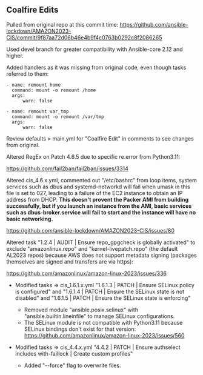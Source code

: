 ## Coalfire Edits
Pulled from original repo at this commit time:
https://github.com/ansible-lockdown/AMAZON2023-CIS/commit/9f87aa72d06b46e4b9f4c0763b0292c8f2086265

Used devel branch for greater compatibility with Ansible-core 2.12 and higher.

Added handlers as it was missing from original code, even though tasks referred to them:
```
- name: remount home
  command: mount -o remount /home
  args:
      warn: false

- name: remount var_tmp
  command: mount -o remount /var/tmp
  args:
      warn: false
```

Review defaults > main.yml for "Coalfire Edit" in comments to see changes from original.

Altered RegEx on Patch 4.6.5 due to specific re.error from Python3.11:

https://github.com/fail2ban/fail2ban/issues/3314


Altered cis_4.6.x.yml, commented out "/etc/bashrc" from loop items, system services such as dbus and systemd-networkd will fail when umask in this file is set to 027, leading to a failure of the EC2 instance to obtain an IP address from DHCP.  **This doesn't provent the Packer AMI from building successfully, but if you launch an instance from the AMI, basic services such as dbus-broker.service will fail to start and the instance will have no basic networking.**

https://github.com/ansible-lockdown/AMAZON2023-CIS/issues/80


Altered task "1.2.4 | AUDIT | Ensure repo_gpgcheck is globally activated" to exclude "amazonlinux.repo" and "kernel-livepatch.repo" (the default AL2023 repos) because AWS does not support metadata signing (packages themselves are signed and transfers are via https):

https://github.com/amazonlinux/amazon-linux-2023/issues/336

- Modified tasks => cis_1.6.1.x.yml "1.6.1.3 | PATCH | Ensure SELinux policy is configured" and "1.6.1.4 | PATCH | Ensure the SELinux state is not disabled" and "1.6.1.5 | PATCH | Ensure the SELinux state is enforcing"
  - Removed module "ansible.posix.selinux" with "ansible.builtin.lineinfile" to manage SELinux configurations.
  - The SELinux module is not compatible with Python3.11 because SELinux bindings don't exist for that version: https://github.com/amazonlinux/amazon-linux-2023/issues/560


- Modified tasks => cis_4.4.x.yml "4.4.2 | PATCH | Ensure authselect includes with-faillock | Create custom profiles"
  - Added "--force" flag to overwrite files.